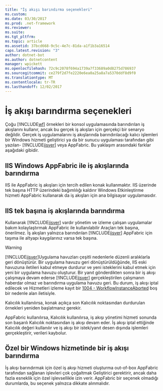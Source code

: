 ```yaml
---
title: "İş akışı barındırma seçenekleri"
ms.custom: 
ms.date: 03/30/2017
ms.prod: .net-framework
ms.reviewer: 
ms.suite: 
ms.tgt_pltfrm: 
ms.topic: article
ms.assetid: 37bcd668-9c5c-4e7c-81da-a1f1b3a16514
caps.latest.revision: "3"
author: dotnet-bot
ms.author: dotnetcontent
manager: wpickett
ms.openlocfilehash: 72c9c2078f694a1739a7f33689a0d8275d786937
ms.sourcegitcommit: ce279f2d7fe2220e6ea0a25a8a7a5370ddf8d9f0
ms.translationtype: MT
ms.contentlocale: tr-TR
ms.lasthandoff: 12/02/2017
---
```

# <a name="workflow-hosting-options"></a>İş akışı barındırma seçenekleri
Çoğu [!INCLUDE[wf](../../../includes/wf-md.md)] örnekleri bir konsol uygulamasında barındırılan iş akışlarını kullanır, ancak bu gerçek iş akışları için gerçekçi bir senaryo değildir. Gerçek iş uygulamalarını iş akışlarında barındırılacağı kalıcı işlemleri bir Windows hizmeti geliştirici ya da bir sunucu uygulaması tarafından gibi yazılan- [!INCLUDE[iisver](../../../includes/iisver-md.md)] veya AppFabric. Bu yaklaşım arasındaki farklar aşağıdaki gibidir.  
  
## <a name="hosting-workflows-in-iis-with-windows-appfabric"></a>IIS Windows AppFabric ile iş akışlarında barındırma  
 IIS ile AppFabric iş akışları için tercih edilen konak kullanmaktır. IIS üzerinde tek başına HTTP üzerindeki bağımlılığı kaldırır Windows Etkinleştirme hizmeti AppFabric kullanarak da iş akışları için ana bilgisayar uygulamasıdır.  
  
## <a name="hosting-workflows-in-iis-alone"></a>IIS tek başına iş akışlarında barındırma  
 Kullanarak [!INCLUDE[iisver](../../../includes/iisver-md.md)] vardır yönetim ve izleme çalışan uygulamalar bakım kolaylaştırmak AppFabric ile kullanılabilir Araçları tek başına, önerilmez. İş akışları yalnızca barındırılan [!INCLUDE[iisver](../../../includes/iisver-md.md)] AppFabric için taşıma ile altyapı kaygılarınız varsa tek başına.  
  
> [!WARNING]
>  [!INCLUDE[iisver](../../../includes/iisver-md.md)]Uygulama havuzları çeşitli nedenlerle düzenli aralıklarla geri dönüştürür. Bir uygulama havuzu geri dönüştürüldüğünde, IIS eski havuzuna iletileri kabul etmeye durdurur ve yeni isteklerini kabul etmek için yeni bir uygulama havuzu oluşturur. Bir yanıt gönderdikten sonra bir iş akışı çalışmaya devam ederse [!INCLUDE[iisver](../../../includes/iisver-md.md)] gerçekleştirilen çalışmanın haberdar olmaz ve barındırma uygulama havuzu geri. Bu durum, iş akışı iptal edilecek ve Hizmetleri izleme kayıt bir [1004 - WorkflowInstanceAborted](../../../docs/framework/windows-workflow-foundation/1004-workflowinstanceaborted.md) boş bir nedenle alan iletisiyle.  
>   
>  Kalıcılık kullanılırsa, konak açıkça son Kalıcılık noktasından durdurulan örnekleri yeniden başlatmanız gerekir.  
>   
>  AppFabric kullanılırsa, Kalıcılık kullanılırsa, iş akışı yönetimi hizmeti sonunda son başarılı Kalıcılık noktasından iş akışı devam eder. İş akışı iptal ettiğinde Kalıcılık değeri kullanılır ve iş akışı bir istek/yanıt desen dışında işlemleri gerçekleştirir, verileri kaybolur.  
  
## <a name="hosting-a-workflow-in-a-custom-windows-service"></a>Özel bir Windows hizmetinde bir iş akışı barındırma  
 İş akışı barındırmak için özel iş akışı hizmeti oluşturma out-of-box AppFabric tarafından sağlanan işlevleri çok çoğaltmak Geliştirici gerektirir, ancak daha fazla esneklik için özel işlevsellikle izin verir. AppFabric bir seçenek olmadığı durumlarda, bu seçenek yalnızca dikkate alınmalıdır.
